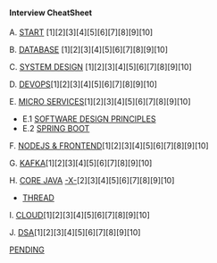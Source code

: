 #### Interview CheatSheet

A. [START](MY_RECENT_PROJECT/INTRODUCTORY_QUESTIONS.md) [1][2][3][4][5][6][7][8][9][10]

B. [DATABASE](INTERVIEW_SQL_NOSQL) [1][2][3][4][5][6][7][8][9][10]

C. [SYSTEM DESIGN](INTERVIEW_SYSTEM_DESIGN) [1][2][3][4][5][6][7][8][9][10]

D. [DEVOPS](INTERVIEW_DEV_OPS)[1][2][3][4][5][6][7][8][9][10]

E. [MICRO SERVICES](INTERVIEW_SPRING_MICROSERVICES)[1][2][3][4][5][6][7][8][9][10]

- E.1 [SOFTWARE DESIGN PRINCIPLES]()
- E.2 [SPRING BOOT]()

F. [NODEJS & FRONTEND](INTERVIEW_FRONT_END)[1][2][3][4][5][6][7][8][9][10]

G. [KAFKA](INTERVIEW_KAFKA)[1][2][3][4][5][6][7][8][9][10]

H. [CORE JAVA](INTERVIEW_CORE_JAVA) [-X-]()[2][3][4][5][6][7][8][9][10]

- [THREAD](INTERVIEW_CORE_JAVA/CJ_Multithreading.md)

I. [CLOUD](INTERVIEW_CLOUD_AWS_AZURE_GCP)[1][2][3][4][5][6][7][8][9][10]

J. [DSA](INTERVIEW_DSA)[1][2][3][4][5][6][7][8][9][10]

[PENDING](https://medium.com/@vivekkadiyanits/java-lead-7-to-10-years-interview-mastery-covered-question-has-asked-in-more-than-9-service-base-d55ffbb0009c)
